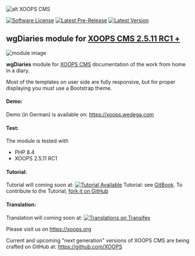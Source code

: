 ![alt XOOPS CMS](https://xoops.org/images/logoXoopsPhp8.png)


[![Software License](https://img.shields.io/badge/license-GPL-brightgreen.svg?style=flat)](LICENSE)
[![Latest Pre-Release](https://img.shields.io/github/tag/XoopsModules25x/wgdiaries.svg?style=flat)](https://github.com/XoopsModules25x/wgdiaries/tags/)
[![Latest Version](https://img.shields.io/github/release/XoopsModules25x/wgdiaries.svg?style=flat)](https://github.com/XoopsModules25x/wgdiaries/releases/)

## wgDiaries module for  [XOOPS CMS 2.5.11 RC1 +](https://xoops.org)

![module image](./assets/images/wgdiaries.jpg)

**wgDiaries** module for [XOOPS CMS](https://xoops.org) documentation of the work from home in a diary.
 
Most of the templates on user side are fully responsive, but for proper displaying you must use a Bootstrap theme. 
                                                                                                                       
#### Demo: 
Demo (in German) is available on: https://xoops.wedega.com

#### Test:
The module is tested with 
* PHP 8.4
* XOOPS 2.5.11 RC1

#### Tutorial: 
Tutorial will coming soon at: [![Tutorial Available](https://xoops.org/images/tutorial-available-blue.svg)](https://xoops.gitbook.io/wgdiaries-tutorial/) Tutorial: see [GitBook](https://xoops.gitbook.io/wgdiaries-tutorial/).
To contribute to the Tutorial, [fork it on GitHub](https://github.com/XoopsDocs/wgdiaries-tutorial)

#### Translation: 
Translation will coming soon at: [![Translations on Transifex](https://xoops.org/images/translations-transifex-blue.svg)](https://www.transifex.com/xoops)

Please visit us on https://xoops.org

Current and upcoming "next generation" versions of XOOPS CMS are being crafted on GitHub at: https://github.com/XOOPS
